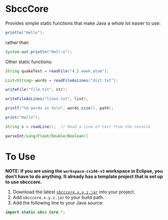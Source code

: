 # SbccCore
Provides simple static functions that make Java a *whole* lot easier to use:

```java
println("Hello");
```
rather than 
```java
System.out.println("Hell-o");
```
Other static functions:
```java
String quakeText = readFile("4.5_week.atom");

List<String> words = readFileAsLines("dict.txt");

writeFile("file.txt", str);

writeFileAsLines("lines.txt", list);

printf("%d words in %s\n", words.size(), path);

print("Hello");

String s = readLine();  // Read a line of text from the console

parseInt/Long/Float/Double/Boolean()
```

# To Use
**NOTE:  If you are using the `workspace-cs106-v3` workspace in Eclipse, you don't have to do anything.  It already has a template project that is set up to use sbcccore.**

1. Download the latest [`sbcccore.x.y.z.jar`](https://github.com/ProfessorStrenn/SbccCore/releases) into your project.
2. Add `sbcccore.x.y.z.jar` to your build path.
3. Add the following line to your Java source:
```java
import static sbcc.Core.*;
